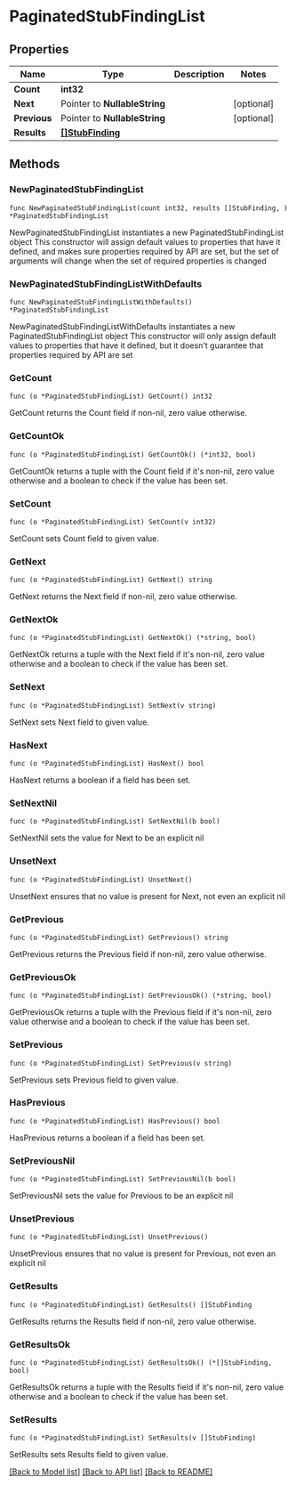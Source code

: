 # PaginatedStubFindingList

## Properties

Name | Type | Description | Notes
------------ | ------------- | ------------- | -------------
**Count** | **int32** |  | 
**Next** | Pointer to **NullableString** |  | [optional] 
**Previous** | Pointer to **NullableString** |  | [optional] 
**Results** | [**[]StubFinding**](StubFinding.md) |  | 

## Methods

### NewPaginatedStubFindingList

`func NewPaginatedStubFindingList(count int32, results []StubFinding, ) *PaginatedStubFindingList`

NewPaginatedStubFindingList instantiates a new PaginatedStubFindingList object
This constructor will assign default values to properties that have it defined,
and makes sure properties required by API are set, but the set of arguments
will change when the set of required properties is changed

### NewPaginatedStubFindingListWithDefaults

`func NewPaginatedStubFindingListWithDefaults() *PaginatedStubFindingList`

NewPaginatedStubFindingListWithDefaults instantiates a new PaginatedStubFindingList object
This constructor will only assign default values to properties that have it defined,
but it doesn't guarantee that properties required by API are set

### GetCount

`func (o *PaginatedStubFindingList) GetCount() int32`

GetCount returns the Count field if non-nil, zero value otherwise.

### GetCountOk

`func (o *PaginatedStubFindingList) GetCountOk() (*int32, bool)`

GetCountOk returns a tuple with the Count field if it's non-nil, zero value otherwise
and a boolean to check if the value has been set.

### SetCount

`func (o *PaginatedStubFindingList) SetCount(v int32)`

SetCount sets Count field to given value.


### GetNext

`func (o *PaginatedStubFindingList) GetNext() string`

GetNext returns the Next field if non-nil, zero value otherwise.

### GetNextOk

`func (o *PaginatedStubFindingList) GetNextOk() (*string, bool)`

GetNextOk returns a tuple with the Next field if it's non-nil, zero value otherwise
and a boolean to check if the value has been set.

### SetNext

`func (o *PaginatedStubFindingList) SetNext(v string)`

SetNext sets Next field to given value.

### HasNext

`func (o *PaginatedStubFindingList) HasNext() bool`

HasNext returns a boolean if a field has been set.

### SetNextNil

`func (o *PaginatedStubFindingList) SetNextNil(b bool)`

 SetNextNil sets the value for Next to be an explicit nil

### UnsetNext
`func (o *PaginatedStubFindingList) UnsetNext()`

UnsetNext ensures that no value is present for Next, not even an explicit nil
### GetPrevious

`func (o *PaginatedStubFindingList) GetPrevious() string`

GetPrevious returns the Previous field if non-nil, zero value otherwise.

### GetPreviousOk

`func (o *PaginatedStubFindingList) GetPreviousOk() (*string, bool)`

GetPreviousOk returns a tuple with the Previous field if it's non-nil, zero value otherwise
and a boolean to check if the value has been set.

### SetPrevious

`func (o *PaginatedStubFindingList) SetPrevious(v string)`

SetPrevious sets Previous field to given value.

### HasPrevious

`func (o *PaginatedStubFindingList) HasPrevious() bool`

HasPrevious returns a boolean if a field has been set.

### SetPreviousNil

`func (o *PaginatedStubFindingList) SetPreviousNil(b bool)`

 SetPreviousNil sets the value for Previous to be an explicit nil

### UnsetPrevious
`func (o *PaginatedStubFindingList) UnsetPrevious()`

UnsetPrevious ensures that no value is present for Previous, not even an explicit nil
### GetResults

`func (o *PaginatedStubFindingList) GetResults() []StubFinding`

GetResults returns the Results field if non-nil, zero value otherwise.

### GetResultsOk

`func (o *PaginatedStubFindingList) GetResultsOk() (*[]StubFinding, bool)`

GetResultsOk returns a tuple with the Results field if it's non-nil, zero value otherwise
and a boolean to check if the value has been set.

### SetResults

`func (o *PaginatedStubFindingList) SetResults(v []StubFinding)`

SetResults sets Results field to given value.



[[Back to Model list]](../README.md#documentation-for-models) [[Back to API list]](../README.md#documentation-for-api-endpoints) [[Back to README]](../README.md)


